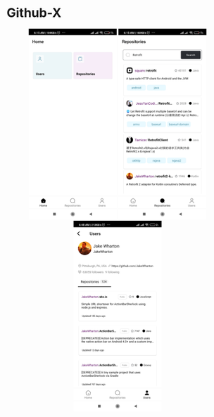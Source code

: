 # Github-X

<p align="center">
  <img src="https://github.com/codejunk1e/Github-X/blob/master/media/Screenshot_2022-07-08-06-15-32-526_io.github.codejunk1e.githubx.jpg" width="200">
  <img src="https://github.com/codejunk1e/Github-X/blob/master/media/Screenshot_2022-07-08-06-15-37-659_io.github.codejunk1e.githubx.jpg" width="200">
  <img src="https://github.com/codejunk1e/Github-X/blob/master/media/Screenshot_2022-07-08-06-48-04-713_io.github.codejunk1e.githubx.jpg" width="200">
</p>

